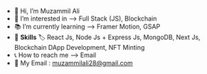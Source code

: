 - 👋 Hi, I’m Muzammil Ali
- 👀 I’m interested in --> Full Stack (JS), Blockchain
- :books: I’m currently learning --> Framer Motion, GSAP
- :pencil: <b>Skills</b> :label: React Js, Node Js + Express Js, MongoDB, Next Js, Blockchain DApp Development, NFT Minting
- :telephone_receiver: How to reach me --> Email
- :email: My Email : muzammilali28@gmail.com

<!---
muzammilali28/muzammilali28 is a ✨ special ✨ repository because its `README.md` (this file) appears on your GitHub profile.
You can click the Preview link to take a look at your changes.
--->
